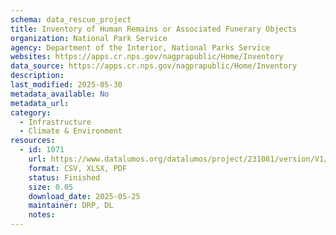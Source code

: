 ```yaml
---
schema: data_rescue_project 
title: Inventory of Human Remains or Associated Funerary Objects
organization: National Park Service
agency: Department of the Interior, National Parks Service
websites: https://apps.cr.nps.gov/nagprapublic/Home/Inventory
data_source: https://apps.cr.nps.gov/nagprapublic/Home/Inventory
description: 
last_modified: 2025-05-30
metadata_available: No
metadata_url: 
category:
  - Infrastructure 
  - Climate & Environment 
resources:
  - id: 1071
    url: https://www.datalumos.org/datalumos/project/231081/version/V1/view
    format: CSV, XLSX, PDF
    status: Finished
    size: 0.05
    download_date: 2025-05-25
    maintainer: DRP, DL
    notes: 
---
```

